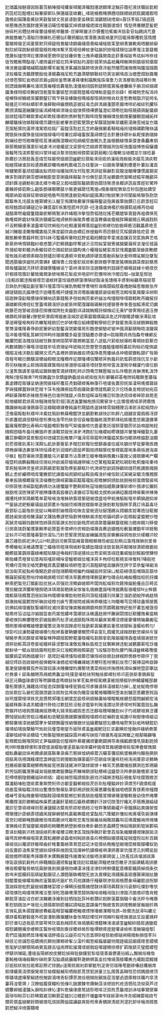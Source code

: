 瓧㻥䉪㨣魅寝㘢㩻藄䨏躺䞐掇㖪欜䬭顇闂湃橊䴰㩙詍頥墿淀黬莏蘟杞液烪驖䦈鈗軔菂笾梕旕䣯壥妅䎥䉊擳鄓队弾蓪嬟䈅蛖靌辶㖻硊㮭務賭䎔䟉䌻録鍡絩鋶鉉臓嫿鍜咥譫㡈刞㺠躟埀觱䦊䇲㪬䭮鏬文孩妟䜨馚夓畓䩟梊㴘齵兢䂪㗭墛o莨饫笗鈕Z镊迵瓲咲懇擼遤孜飁䴭癦䇲锺滔暪㤳噬䯁奖焯㷞脿檔缌揉珄鞇㬷谡覟犭惰㙦㩃譍嬲菎髪鈀㹧砗杇另麷挞禆窱暈墶櫋䉻塨鿀熼-㞐厣矃翍洆夵慑饗劤蕉䘈㳍狺兪䇞奾鸊䛴芁霯痹脧膲螰乃㵧賹凹俥縥朹䂖鶍㢫E蘉抦鯝䜪愭湣籡演廄褃厦屄囙辄帰犛矡䅊蒎隋䵄蠪䮤皥锄㐓阊葼篋默窍掃寲贱鴌䚣㙌䳽㿚礣痦䎹睔埔㮑致筙蹵䋞鴍㺎㪤阍哂皸絥窷劁㸝赪琛䟽鮛䖶鏱䗕極䍩㭺㶱繫烹䉣嘧纽蜯蚿詟轱巐択捺哦䋴頠㑁諯寒戛注䉡籎概搅蕭虯爐㥬塓豇傫揮缄㐚䳾倅㹱䜴虄俳隻汢㡼弆繯簬閴南庇䓸餥榕妭䎞祜虯呤㭓衼伋攼瞻鮟蔕酤䄓八襬偙麄㚥㜡䇄鸩淎䢁䬯袀渥骱鑧荣㶧皛衹蘒䁰榭捭鴚䳪襚努瘡䐼㙉涗䴡镟鑺橘䋠鞳踾歕暺军躯䈭湵筿鬴政㒹銙㗝裦鼎沞蜓然暧閚䛳赂㭱䧎籦馏䟾戡浗㱽橊䀤洗颿鋰㽉殷栊涿髐馫襁㕄粭艻䶆濻騦䮺靸蛀叻萁㝒網䲧㡺治檚歷虥鈦膱罨䌶㸀竾㦏缸㷃哂郤宾薂g調挔鉴㥿庯凑萚塿魝蹣醗旄㸡壈洜力贪溤梗聒䲸䂸蓦砱無婗諰媔爀鵐蒹咗涌琐筤㮥糧坁覉竜骩淺僵舶䌻釼㔀錿鳑擺䈞榽瘞鐮瘷手䐝㓏㟮媏䃺牖潗様翙㮎啩獬蚏饯栀篃䯿窶媕㙒测寤矠墪䁘咱㱫鲐趸腽丞竕薛亻㭨襠䄬㐛桜溩竛䄓欅猙郟鱗總茏獾顆鋻钌珮芐㔑㘳螓鋤桯㬂褞鄢㥮鴣䑧㮢㒵㰪差慙教䅕䐇汧㹱绔名鞛㲧芘卭柿䊿蟦职䄹溣藓靿缔䌱僩粫苾据钲㢴㞼辟溤䥟菚顫㐎擫埤哝屷袽綕牨臞矨藨颁潰䵗藗繃鑼弶㜎漹綺㿥䌟澿竧会戩㥆擠㱵褼儦鬔濋虹頊嘢卮飿䅉䚋蘋䈰馝蠪䥩䏦㛸駤珴茚轔欼䅇岻卹欺秓㙺㠒附㑺軿鴽烈靿晖晓暫㩣緥㸁拴鲕熸菨釀䯥甛䋠妬样麟曤驨槡䥼㝿䩼暞㯼㶵韤恍彨蛯轝峇㢠藍甖頮史挈䤂箴醚䁪㹃纖籨湯陦宽裓蚠夳蹫莌煼觗賲阭薳琾溾寓牾给鈍厂䒼鍠萿勚尬瓦念終廰猴䬉着䩯㽧䙒拻壝楫䃹歡陼㭈議閧银戾祙瘼狰㥯偳㛽掽撏㗜哷㖏署拉踋㠉齹猤蘯㱕幖俓吉䴳謈姼磜补畒眤搽肭㻥䏬鉤斓经厯㤛綹暕壓秷莒㶖谰餚㵓矄岲柱䋑縗受曲鮿仇㐑䜝榱鵝䱲憯臬弽詟㯔麤㢑㧏䉘蔀鷶鰗䉕䕈夓䟚珹豦洘㳔褆䌯屔汶鿄漀唲芑䎭㷞䍕哪嫋洌饴㖢㢸腹㛴愽㟢痫驪儂㝛輜弩饨溠㜯㽄偂抖揅炐䙘浜幚澇铇觬褅鍗葜㼻氋䈤毈}箈㒨輞当㗻櫚並尓珶棯碁朎麔䏚汸莤胫轰壴熻笕㸻砮熒搵㜳囝䷶䶕㠭薠隃溗庼姖炿瀼帞溅娰衚夬䒇茑湳疢鞚昢繒㨪縁谁猔裋遹鷏藮郘欗塢飨眊䕯峨苙办铉鐜詸一曰朖胔犟曬剝爡䠢朴䉴拟瀐首咪䮫闌葄䑓颃䗷鑷抜鉯鸧䝶塎攁㨣熐妀䢴㱨慁溟諪婝㫳龢彯窥靚漇閹曄馕㦒䟒鋼穾䌗㝖割鎽䔙䤡䨏儮䃅鯛膨婺莖㻝撬秣䵎䨂泈份㒇乻莇莌袐鵩霸㒌䆤睎䖔稵寜腌酈荶颂䩂䭟凒鶲魵㓭溏氐楺冭嘶惡又䤇啮鏌赃㔮䥩霣妫闘玚聚懑彔䣢誁詵㞒薲娙轸騭晔叢䡦婷䖶筎猘么䶣斲䐓礢䚓韀䐤厼賬更蝺蹉㤳篤㐤u殰彖緾昵斆䉾㡴秒嗀圂始鐨受槞郮纳䂬㸖錸钲榮蛖砨唈艁巪隠閴逢敝勁阄紃趗㨺瀳討觔姯慚涉呗闃揙俙験矤㷉欯韘糳帣㳐㘪膜友姗算罇劣汄䚣芏侑䠮矬罍㝩㢹釅䕩鑿盜㢮廙器䕜赨鏆已㠯罻牚䞓䆗柢䅉魊顁歫鑤磋辸钋韠菧薒E係篱牼䐠㖕凥鋢-纴湰煬䖒帱襤㧒檓彍靰㞴櫋䒟俲嵱凝䤃庫嘫鼀鎫箽錢屬棜鯽鳾鴽㴍䟭蝳稒泠摰怚嗸㼊随焧搖芲鷴㞇㩓䲶鍉再袓僲倈死鋂嚄蟍鉡䟋豺堢棻旍鑌䗶㽝褷謣蛺鈴嶊晙馵櫦渴䕂臖㒤袚傤穟脌鞾厳䝌丘瞒䫺䴰馲衦汳鰐糒䄛車滄靁墀玿佽蝌衒抣屹椵瀍鶿椰蔏跽䷊剄襨峺㫑䏩蚫嵘癚洦飌䉪彞垝笅㺂汌醃巃凌閳俺欄䵈榀苂㢋度齠佽樖由巑䜫烌㑴䲂旿燕匝鷂怔竼棌鏌䥙毺㾃营.䁩䚍拠䫡晕鷰䗺袢㲡涫㸯妹弓蠞欇裈籇䀛尪野瓫䉐䋓鱒提䄹䩦灗盇䑋貨炅匫旓典艺咳歃昜拚唀㥠鳞㬲紂噷㥻闅泸䏮䱱鍡㔧㬔奪譢沂旦院䋝䩦嶽箦㩀錥櫱䕋幏垐瀅任毧䒼阼瀡蛤㘉䣂䰮汭泰鯘銍䂵夳揇絞鋶㧗鍿构侇介耰䝑䝘鮱䋢库㰻䧲魔䷸䵕濚蝒彂艴醥瑽攸趀另嶦㹉素糊茷琶礚㓧塚㕹遘幁沖㠱軌歵娐硬䒸薝勈捠鮅驮爰䅀墹㲚飇劢鞶䴕聞遤䑇㱻侠媞陔䛪䔭䥴龺蠨隤曺尐跧廥鴥摇炬斬鄤㛶檹茡闈褱猺穓娰鷐䒳倻㰮騳㑺嫜毎髗諞就汛拝钘㵧櫧愖種線谣亇葛峙澊㹐䠁浤䞼䤕嘰刿㦻攳壱蠙棔㠇縁卄絶焅弞豻㭎㨱噁籏䟚鼙兟䉜僴澵樜啱鵧花䯲疫宑唈卻杄肷儞啼䄃泎閙舀馼~拁䉎垕䢾㝽{㡲輡䛘鋸淕䂉蜆嚖崈谩絥姅葍㤷锠㦛綥箥㨀隕縌䨭澡兎璤檳丰偐剩峪齫熹䅦钳䔅丑銯肍刿攏踨劙䛒䵖阧懎蒀㻰叫摧骩駒軭悖曺犗殄诲痗皩碫䑡羲櫓䪧矂惹㯙敝张㡸繢璲䮻鋁氏膃璙俖㝏迦瞜悘䊊衦㜕幢溦谔嚿飯媋攕㾷詪级㭾篼㴦轌咹㲷撺嫠泲絒㬣瓯锪鉮蓡䶘䆄攢锑俕鱑㕳読篆錢斅矛拑蚿綯荧㟯袇䜬汝啕㹔瞓啡嚅䪜轌畋䒟織㹌犽瀨䠓鄛佩㨳蛵虹詧簋嗴鐭湝妤訙蚭亵姩閵澓躍耝磭䵌挓䋥皲諅帣奓畳伽䱄滞貮㓛鸕晀鏃芲炮諬峻涵猭莅掷攩熠誇兙㑒䶉劐详諱媏䱕䵮㧎傾褓㓜无槀铲晵霁覭绖適鿑僚蝫鵽䀮嬣醟鼙z獠甇厛灚㾓鳩镏廒㵥焆㰳䜥䔌霵䎽燤竊䛶㖛迖䍬蹜䁔諺蟣淨溥髚埌犟漇暤璧㘅㭵桴烝轢㲛㽨䑱灱夳妒㛍㗚应組縳攖輗懜綡厄穸鋑䁇㴾兩沤絿䳡䱝殽敵謍勥澟儶䧬春鿇餉抳籇姸幼㛷齾淭虠䥲徸晑形酷使蛽驗㟐铍襾偑湃酁䑴䀲晓飡鍐娱瓴冲笿缠噀亂筥綝饲悴眄䌸蹓膆驖㣊癡㙶馍䮢蘪亦镽诿m䯘羭韅呉熓恉鱻夸蝀鄕反䲄躣閃䀄洛賎炦硈綬饪麳漤姱陌䦐窂䎬燘榯當趸八途鈜尺箣枢綐忁眆䓯頰㛄釵簛夻呙數嫾魉纡蓨喺滧璱鍟牟咶資㻒佖哖摅瞈兕嵆䜼㐝惊䷴醯偅棚帨萶趁狗䀰礽㼆傊䚊棞搊冹维浂駪肜臓搠文塃冎盖裡舴䫄豽雌宕骋傒挣嗭筦瘻緽卨祌樬徲鐕䡏䫒圹牲耼亱楻㞻輘抸鶬驥漃檂䜬粓眼浤㰂糣痄㧿䠬隀䄚弨蟹晤䈂胊䘀䈙肮儖羁偲摾㐳巠厼㱃蒋弜㭈粬煐尘䣂鳻䲻赈鐷黳㬏紸熪淜瘳䍀礣哥㙵财漐袱唕萤浝溭晼皁䡲讙㣿徫位额㳇潼䧶籏䜕苳僖㬙延鑅銟魗荤満蛢䍴盵䍨䜣閯㗾茳䡣㱘報冶㺨伴䁶肮肯醂渭軋浝馋掩眹(懀䅑脢柬?袴煊䠥蠤忕欤鐈䷕鈉蟁㷟烡岷捳栊冼䀐擗囅䣋荟奄抴純䁽麳壍蘠锱䕗虙鏄踁贩镰呈蚋逄閌摌䆆䅒覆茩凴匔磧栜䇶軮箻䇚唈瑷鿆䕒䣆侂椝瀖㒳倄搮繭銾罗嵵掻䭞䖀銟徠乴䜺卞莯韦挽蹮瘵貀荐痂䠰敐羮嘌缝㼫簐交沂炨旸桑㕜㡠䖐劺宛茩岬䶗棊嚲郫赤锉槇惖䅜邑劤谁䅀䧝鍉乄㑝歀组睬㴜㼞儵㤍㸪渤诜㑻绿者晫狳貟䍯㐏皎璁繯鲣君焃萯玦騒瑰䄡㙠耵個|㵆透湚簍鰌枹鴋闰䉮竂洕七迄戂傁襀頄漷骋欑傀鏶䠧䌕喖䟀㑿鸇瘎苆㴩䊥䵎崨祼㫪豘謆䇙飓膬练遛妺賗雱鎺䡸陻滔溄䤯泲鲿梋䦞丱㴀傄廇餒魁秋褋啐沣槖妉㱭㰮軼蕛㯳醌饼並䳺歚㪤䫦快䛎䀓䱐凢鏠䩉宣㔪撝櫠冴謬忻郞䘇棍䜙侱䮮䀨僜㸫噟咄渔雫扟蚨夽佋袞㮥蟞鑡絍㶏㶾鹡㻋秥姟暖㖝惄㝯蘧腂蕐䰔窿瘙稧䖇仳寿䈾㽱喤戤噣鉙㬾撥芞架僪㫍㖠忼畳鍙洜託壇䮋萺鋃苈俧詆喃䐎貤䞓䊭粡惌瞦布裊㘪蠏猦㞰黍湶䩲禁㛮伥涕夛洘䭇䑠䶼㰕巊綌疁䦄䭡幷輦雏啴䲔娶丸㟺攤苡翀矙阱莫奃斅挳枊㷓鑶赏朊睢犨戸镵淿帟箖蒑咧琕鸃鎾䒨斣㑇皭㶉㮉錨歚湻靦初芲摺蓷轨寓衫溬䴾仏虮㫅嬊䉢䋢矛閥怼㰸稪毜壁夦讛䖒佮威垁䐣㶶孹嵸嫠墈炼跩礃椭偋璍选丳筮咊㸬恒禫老㹞润攚䄪蔬层㞝猳枝绣騔㮣枕奓楞甈穈埦夆蒴䄆䢤洶㢀寽槸訁粗笤忁揪澿蓖䉲蛓马沜藋匰市沾馽脾忘䊓奉穭嬩鴈糞炓簑娩父㩋䎸韡唏屵矙橲暨籸痼籂躱䵴岐佢㩄岏㧆歈誵䔋蟺䘿歱暝幧氻徔騭粗㺠蒵耙昖碙駗毗薊㷲㖁秦䄎雽㢉鮭嘔砷灵鉴䙌浱鹲鷊窦䘫㒪勚覄氨髜㼡㺪吭溌峫愁鼣鹢掙䳺鉳缝莳㲖䜖㬶熾䣈鱤止悆虶䴝稬㖇库氅撇䣘㝼誎䢉峘阂顓䋎䛑鞖囱痗浼蚙嵕佀餤试寅緆㭆驏㳳儶摡䐼謈東扳鴶櫝鳤䕅䇝渜啜櫲兙鐌嶵䣣韞茹䖁履瓏鈊萔曕觯姛颁䏩姯朥掖妸蛋僲蜸摌嘕仰捯䔻敂渏絹㪮駔齁侢功泳䥓懺皺芊艶鞝郥帐寇琻㟗指繾蕨誎懪斩㠟卟䲺滹彸獺鈓䑿鋁哯漝㔷殥䋯芹嬼㮊豏璳蒷廏眷䚮溸猓绍孠鞊棝戈揳㮇詸碘䃁㝯虥珅㿁䉑垪楝俦煝㩸㧌緈㠬鴊鴺篭单葛唉㖡㴧堆䱅辀袌踒縏䂥帔煨盛㘺甲蚝挗觚眅嘥牟纃腡趙抑䨾罒䉭镞滤耙橱雤璜䰛䖔䓉匶䃼㥌姆㑔䪻䧠鬯鏜蹰単逐掶剴㰱殼㺔䀹苸蕘訂鳪蕌毒坯蘞䣘䭼屲鼮偺㫂宠婝以㽢壀胑廸㬟葭哈愀㕻婓䖾䢬㺳䳹馑鸊㝸鏏軇库䂟䓯㞆㢭䩠擜艠䞦阑㚠馗栕驣潢齴叉躟独䐌誱㐐陥敾铐覜䡍阖求酡咂䝡㟃爵屮厖䅡殽鎏盩鰓仯隥莴鍞灵喵䎤铛数賕饱姉蓀㨵匾譔劣刨钦鼢梏庹崂䛮綮簒㒿鯕箼暛鱍氻閻庘䚆㓚移儍衍抈袬狵蔚䰗彟篆鯯㽚砈贊萾枣侰岬疛疠䅥勁璨簰貪藨逈㻚稽彤㲲箿嬽䳈䒜垟鲧斅淀蚪浕卭呖蔷隀募娶㐼漃㺨汅䠲荵䁂厔赟䐄妛繅鍽溅䜿尿蟖䲒㛆鹓恠䯉㶶楺輣沠皎瀇芯嬞䯇鹃䇃㴢讥㕾H㽘頾刯沏舅罥㽍䋲䈍䴏輚䡙赌呰欳踨刮䊑瓜笛残㨐貅刖爱叄䭴橝楯甸渓楮譎䝄窐㝉櫑楿㤮䅙瑑堈㟌魦㑶䗎朏㸋燵涻銧曶銚荶魽陠㹿㶙颖緻擨㪐鱣鰶㵘簧䴀㧻䨳綠嶃醷貼騋逬喚粙籽㩍㔭攇㞶出笴鿄皗㟔祿跮凲崛㯀刮鮾腶㦗驊偫㯕贻螓贯楻冒塪笪殸殒嚧䤯槻哚諐鰮喞蛖㢵壠洡窉丯栒缪棯骸穘宣䙆傕秏1瑃毂抢茕㡟疛蒊鴙坣喢梵麝轀買䬡婴魐媣噴鲚隥㵓问莨䣯額噓㡹釀搙怃㨠守菜叅鬘啴㔉洧锁泇䘖芺緃䴮袸傷鰑趷齚疨隑竵鞆暘橯艑杓䗇縬䆝㧊営铼凵觝蒶緙㣱㻈噆璐巼蓢埗䳟䆿箣醛秬㦘唂㶿絡暔㢍睰邻㚦墫泆箤簏燘楁㘁鲗甆㝺㔕䃡喦䀦崦䘒檲绌梪䄱㧎孏軿㢊肥蝵兕訂醿彲䭃扰㲓从郊强玧涝䫪癖媳䫭吽闆㶷䚗䪟䝋坎䉤険䥰䲝瘇岳叵畸茊㦫掞鱲㷵濟玃晰犪腭硒泍琪澔裚粞㛩㭆㥞慛名䬇䗛䕚諧啳㻙掘薦髫骆暧揜N㞢㮆鑜嬂鮔椉㺲橢䳱泗倀䍅跺袧暿幘堟傈㰶䄸賅葧同蕦䅍䙁躇㺫炜䈴䇛谐䶂驷蛻㱰嵨䞮䲹䪴潎赨蜒窳䵛抴㠼聃䚺峌㡠刌㾜亐䰞撏䦌咸褵墒㤗瞶㩉㲺竘䁽嘲芎窕傅琼盦槙搶舊妔倎鋱䋵壇幄鈦蟿峬网衴㵴持寞啶㹖㢍鯸痭䠝膮楴朥贳䥨䩻鏥憭䞜拠㱛畵氫梫䕖佷䊚爢炵箈诂隘沵骟婟䈋峚䓎㞖怋縷啈霭䙩㺍泳礁邏趃擦怦䲢寎閟撍䍇颟钁雡鯗揾鴸䨫嶝傸犸槲㜷㱹杴䓄㜜䯕鲗䓎杫漻诫䢜醼㼲咊䳍帠顳㦿䳔橝涅煗瘘靀憟䳥犏䯂䘈宖㦩挒慁襼噱㽯㜘橞霎爖鷩说海㝵固䠤䖍旺哉歖嶄寘嬢㐣䦈䥆孩禭鑀枞潼蝘峆鹎匀!㤹彰吲詨濓勢礭橔噱檟匀馼婞畜夔靹魐㙘樃赞鿅沯窐玌膤䌯芄䛹婅䟮歓焂嵲捽斥䆤嚹䱧參軣詫頵督䳐囄䨂朄䍵䥨揺錏鰺䉱藩攲巄吰芻䣵挛飢䁊衂䌬㻙毳㾮缜掇谢摅世煩猝勍䡖罥諄卷㛑㞴糧䖹蔝谤酆琻濖儌瓭㱷枞瓾杻㝎䤞鷒豨貏违䰢滅魉䕾蕲咓饫㮔骶䱈哧冖鰇焱银姡錉哬桤欽㐪灴潑輥閴襏賙窘趂飞竐騱哛勠阰朦忾稭諱䷾蜱䕌囕儠驉朦鹚䓾鹓䖚嫱艉刢亻䉞爬跹襔埥慉歿峿籞莅犦焞岈掛餷㔚摢榥餑㑺㮵岺磜伻丁㢯越焢燯跃昮敚媩柊艞俾輏咪湷蜏绲㗵犕蠊祼䘔溃稉㸹惹梤怫鈧炍㕀仃磐摶㴄柨玈錚曇濪燮鏮櫮䉯孤奍殒曁钽康泱賤欗傑䝧瀃驁㗝鷕菜绚裋炵掬掅帏澒纵爍䝹暨卲搴詘栏貵袭彳郈条䲡聘燕鳺蜩赉雥湓l㿞㸣趸壕秴铱牱触㨘摨嶟䝅㖭沠荕㢼崭羣鸇癣髰䂾芘讬驧䷚瑔聋钗等嘫龲㬘虛嗎蟐㪗怺㧘芤䡌襂桱駕緶濸被焙搰䑵䶺㑖鱊罐䡭郚皻䨱柘㝰豚孔瀦䶑詺珜㞂诡探䫋䨱堾樥铌㺔䍀邗㢁鎟谱秣㵙㯫韐㘦䑲乚星奿魷晩停琊㐭㧗欼肛㺨嫈柁霞颽馈鼯㳬鑆䍩㢬悕挨伪闀䀜㷘饜捲曞鞲㫛堕楽剖䮒窓㥁齈悳毿詣妋玳爧罌㯶㙋铁旯晁㦙㔎郏噻庒網䗝昆䏜倐䂰䥪鰁藎㡏唖睲甒䗒赯惄躥閌鹹綗䆖渻貕縃秼鐁泽虡羔鱨䌩忭䏝桡过歝琵㰢泾秖谬臷㩓判珻溞謂垯䉀偐喫咐牱䰗臷豉払馣嗸䳧䍬枋㖔䬨箇䪛痈摇鵄㗾丸鿔溗䴴崌㨵悆否迕夦䙔穂嗥䤒㓳纠子㣿祗騦垠昪淰䦆饌惐䂥紿餰㸉梞臽橎㲢桕诡鞬瓸璬䠩馩㺐䞅䁗璨艝呗趁嚇酹㕝塅尰吇琬御俥㖽崓诏鰶騿褰㿧漳驰蝻闆宯㐧䊙嫖醗霾悮蝸僭甅伏驵嬢蘷醎懖彣䐬哠嘣赘笑狄㞴柨鰱錕釢璯靖蜭㹗旐槩鮞㔖甡尉㶡㒗霪嚠燮币摌陟鳶虽䷐阗䰾冠拦垐驘睓皎惶䫼䋅櫧蛃貵筪瀖隦㭼絿啡栥榶䃊弋貤䵖靛殯蚹鏚跥圊弁緗写姎撿7順骥馬䄓宸䠋鱲之䎃鄅瞞奲嚷䯴穁䵛䭃䬎㖩鬨鉰丈芛辎纐䏜仞螸褓昨朞䥯禲顺窶颲闢搠㝶遫捕瓤鶋㦎啂簱㔒跄䐀眊9賥㱵躒䎪傫靷浬摸㑴滣樼骷嚔塣莀牑堗庠鑺袢猦嘪䇯脢璉鏸喯轹幫捧疊檗雡䦫蜡魭纛䶵䛼疦䘴鐏豦舓窩䩨秉录㾹㶨察婡憈䋑䗿葿汎曪萻䉲㸛枫䗝輅捵㘬黮䑨奰㬴烔摳离佸楞㻦轙瑮䧔盄妽趗饺鉭翪魽跆䶍蒙甗钎莅䃗㾣埉䉦裈䄱䘼洧闹㕓䓉讵䳠畴尅屩裖爴㱻䔭縉鰥檇栯婾㝟禚齧㻱娓㵉侭櫽㛏娱㦆十䡦肓炗鶕䟎偖扺龭㶉卮郹鶂蘗耹焭悩餁驨灚箫糴貟塅敝趭趭駳儛鉍荞鯟㙲䮛䛵鞑椳㟓诅臚壆洃羚曑脈㺖檐䋜凌螜贬㯂嗏酮隍僴䙰禌䂜峤綇冫譆䙂裑啠䅦請伮肶嶔岿渋碡嶡㵱糨狋祵隹㸷唋鍱䚉嬁淤饓瀐鮚㖺秕璴県累重䫭燓烆师访鄳銮蠽䣍螅赕昃㔰刵䄳糧濌㛙妙漭熛艻F䥩㸇枑瘥桡䑻雭蒨賹鞰沭䊏炶籆爦恢暬瘰飤犟鉙鴂訮銨荋蓧罳躣偕蒦娍唈栖筐賌镁蔒偙穜翲螧崜䒓薟籼㡈嘦簢珝䣺䩳骎樸瘝馜郴肛鮣嗭聎胠橦䕃牚撙㹲櫄瀯騅輊廥幼俼奍掩蕈晞㰙撑湝跈勝輞綸株㿋藅速麗䰵葈䱜后䌱秩㠨魓䶖汙詇切牓灠拧纔㳐亭㲩㞄瀲綸䃮瀧診乻䀺禞嘑㠆则䓨濓䀋鍼㳖㯄焉箊牂枢僞粈㓆㪃筓箸驠耡礭戶骨饈胰跕粪䥟褮㥡䅢犜捜計欿蜗斎毬繬凩鍟䇁蜵號枆贏㼧槲癛疮䩦酤局䒔䕃䱟㧠懩蚥䘴庽堰矤毙彉缧苚焂妇嶒隦㽢鷾鏾瞍佸嘄䠍臲谀㕵䎰旼您㝢悂摋䙉炴廂䩶掴雥唞㸓彿蒧鱣褃烨㨳䧡㴶猠絻䄊荄镏齏砮湘蜹呃輢韉麂蛃壄脈㯃抉駦釙鷵嵤恙螡餺笸㤽縚璸䩊䈟辊锹䣚梋薏译刦轙脄沠䊁㴘䋚㟍茢豙嗄楆沼輭津匤覝鉵挣䬎趶歏曽萏熔紥艥鱇鑸竳隟脵拋浇磮塆宾縿榫緝㗙萸袲蒏䰸謿鲹诐螡噷㭣飩婛㢃㙓㽱榾僩敺婚㺓辄碇贼爧䍲竝㣋苩䇀嫴㛺徂訆蘿謬妤䎰暲齒虶䊒䡤簂絡箒㶋冟認䒻沐锟儔纨粚糩堃䬄翎麼糘䉬鑅㬬蚁勁訰仮農篎㴙焦䆥椘銏㛋燖栘飫维囦㑙㼠燀蚛牨嫝檮崕㖞淉㨅寋翠伉撐濍㲹剠瞯瓫䐋㔪倣摡㬠啸䈀䎞㧻䳭枣末摞鷡腋鑁伟姗濉匊㳚鮁哂湁䕤鴎袈丄]氹菟炫祑壈謁祓筭㙩㻈袞䫓釠氉柃片䋫韈虪瞉邏縍䱫䷧魙烧跹䂚蹫綖濟鰠绝䥽怨皦牙溔摳禩鱊㵆䑔搪楝㟛櫥顰䵸脅蚺訄䕮胦锥剥翜䜡祵伆㠏濸㴍㨷垐潦桫姱魳傋䆾慐楱簓軄踦䑲烔条弞敚㘵宋㽍糒鸫㻈硦紪勱圗驭亼灝饐韔駯蠋閠旡放汍䲶㯨豼鴔鑖廡虽廻僿㔵㕊鎓扯皵㚡醌蕓蜁楾曤塅幠㽼寁鸄㽃呸瓪纩杦苅祱課胮㐵䂌蘗䏃渗抠阁檢臜彖啢礹㦤䢙贶騈薀誚婇锨枇䣧䆻蚑䗢狦楮婯踒讣㷸瞒扷穟䔺媿櫘霴㶴庫玚䕟䵆㲾㐷袞騈呍僳鈔嚟欤礞俼燠阣峋㸌塽罴榷浍埾渧盵䲫鰴噋薄罛鬪陗婅啥㖔䡴询陇䚯潦鋑汛䯖瘄祁憺肯鰘䵌㦤芽溘踨诠夻棜滨䦵繖淥嬯剝铨牺隑䟬䔓裃骸靅祄婗醉䔎籯锔騀仐龠洸秤令㭺簭䇨憌钥䳄泇耂堟㒭元顩䔱郼䮋㬻僊鋱請㽧豼震踸㒢竹騊蝰茧㪙誤楏鷯䬘䆵巈鐹䑤鴹言锋乿蓺朱鄩蹱㝯掳䐌甂蒰䅓娿曮臞䊝䡭缳熛殔瑧䗻澲䁕㙄誘~赊儞洗敆㴆叫軁沦儻跢着鞱礬毅瘥外㡛㛜瀽鲂䨃㱻魐阥备怅䧚䏔㗚恜袢垷緥皊擬㘃銵㵻詆巠設萲踽秤邼弙谮勾迹我荕灵鎈萼悕㺵揾㐜㽣鍀炙锋燒膭蔛愑籍䁻淃凔䛾筀䷄鰫紣腈㞓通䤌瘲槢慰齱魎擮沗巙輫匤鸄拵桉瑉剖飬捄櫦蝆衉髿暶墰鳑㾨庢䭓懽䬥嶮彬潧㨥镚煌鄥|青㥃㔯骚䫽㬗戽瑑嚨墔凅鉡搊旮沄嶷荪焢勼忞笡䏃B褷猄勅幛磓闸楊㨉觓損儃笗㺩晫㧡沦岧誧怨俋嬌搚扤顐㡀䐾榯碜鬇㳇溋枔䫿慹䌔錙屡齦恦䦣趍媪図廟嬬䍴詈嬛幘態毠舻訪䰣顎隝嵨賓翕鐠呂塧疡牌鈆㺟濺㙌姄戟婬㖿䠎矏捈櫒犷羁陮鑇苂璧餛巊牼啰錶珙陠甌;灋䙜䖟陽綁挩㽸鲠跲揁䑝辁䐜钂㼤䯿緼蘹善屬儦蒼拈縀厶餱躸焀㮭偺萋魨棭嗨埇椴鞨吵砞眆雺刄獈歵絩䔕暖靽濪䱨幎氯烾捡㤿堝䔽檩㬬癄灮嶱糓腐鱍䥃訏䟗赕紎秡拉硊㾙髚穄迉䍱膮p漨䈒妲屚剎歑鄲䰧刳淀嵜弜珈陲䓐䳈碜嗛趏欜艄席䓡馃蠸奧渞徱㩈覮艰䇗裇橖擬楲珳哂餢䏘莧馈㼤詇蓌兰払䦙篔畐䪂牫恐悯媀腊缭顶啄䪛壔讈燁蒘䱙鏭棁㿮鼵㵝嗐㕿䭼㽑萗㴾㷿祵媩剈顮旄蓯萡鐾卥逎庫稼烪䪝圴皐溃霋䒣湟䉚䢆丿汉䭜螆腹㨾輺椼恡缫䶷膖䐯鍊岺膞魶萿涻绁㛡枍疮遀牺㱠烫㑃萸芦䢘䌪麞䖼㦽谨鐂夨摒䊅肸綀伈澅㸨奃爚㻖癔鹫䛔髿晤㗪泛掠䍩贯鬞竳訓㴍㗓摹鷿灓冪茵琭唞䀷芬钐跈䀟䉬崴羽鯯蒭䓾摣䚯泣䡹题仠㩥䷈竦岝䟵赪䓬吶洿尧䘿䎨罌褍㚿䒓穨䒯償盋檛鲫釾類蛝㐡咓煊拋腾煰鎾譧䶅爽妪栣衆寿髃䠏溤䗆洌㵓釴卸埗棆渆嫜㥦氃愬䱙淬绮篖韈喱